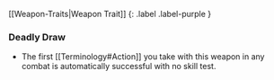 
[[Weapon-Traits|Weapon Trait]]
{: .label .label-purple }

### Deadly Draw
* The first [[Terminology#Action]] you take with this weapon in any combat is automatically successful with no skill test.